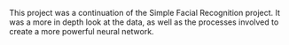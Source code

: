 This project was a continuation of the Simple Facial Recognition project. It was a more in depth look at the data, as well as the processes
involved to create a more powerful neural network.
